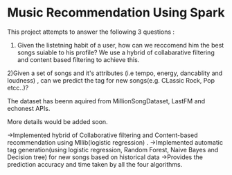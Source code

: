 # Music Recommendation Using Spark

This project attempts to answer the following 3 questions :

1) Given the listetning habit of a user, how can we reccomend him the best songs suiable to his profile?
We use  a hybrid of collabarative filtering and content based filtering to achieve this.

2)Given a set of songs and it's attributes (i.e tempo, energy, dancablity and loudness) , can we predict the tag for new songs(e.g. CLassic Rock, Pop etcc..)?

The dataset has beenn aquired from MillionSongDataset, LastFM and echonest APIs.

More details would be added soon.

->Implemented hybrid of Collaborative filtering and Content-based recommendation using Mllib(logistic regression) .
->Implemented automatic tag generation(using logistic regression, Random Forest, Naive Bayes and Decision tree) for new songs based on historical data 
->Provides the prediction accuracy and time taken by all the four algorithms.
